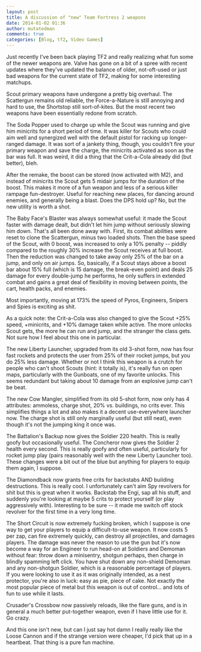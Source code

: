 ```yaml
---
layout: post
title: A discussion of "new" Team Fortress 2 weapons
date: 2014-01-02 01:36
author: mutatedman
comments: true
categories: [Blog, tf2, Video Games]
---
```

Just recently I've been back playing TF2 and really realizing what fun some of the newer weapons are. Valve has gone on a bit of a spree with recent updates where they've updated the balance of older, not-oft-used or just bad weapons for the current state of TF2, making for some interesting matchups.

Scout primary weapons have undergone a pretty big overhaul. The Scattergun remains old reliable, the Force-a-Nature is still annoying and hard to use, the Shortstop still sort-of-kites. But the most recent two weapons have been essentially redone from scratch.

The Soda Popper used to charge up while the Scout was running and give him minicrits for a short period of time. It was killer for Scouts who could aim well and synergized well with the default pistol for racking up longer-ranged damage. It was sort of a jankety thing, though, you couldn't fire your primary weapon and save the charge, the minicrits activated as soon as the bar was full. It was weird, it did a thing that the Crit-a-Cola already did (but better), bleh.

After the remake, the boost can be stored (now activated with M2), and instead of minicrits the Scout gets 5 midair jumps for the duration of the boost. This makes it more of a fun weapon and less of a serious killer rampage fun-destroyer. Useful for reaching new places, for dancing around enemies, and generally being a blast. Does the DPS hold up? No, but the new utility is worth a shot.

The Baby Face's Blaster was always somewhat useful: it made the Scout faster with damage dealt, but didn't let him jump without seriously slowing him down. That's all been done away with. First, its combat abilities were reset to clone the Scattergun, minus two loaded shots. Then the base speed of the Scout, with 0 boost, was increased to only a 10% penalty -- piddly compared to the roughly 30% increase the Scout receives at full boost. Then the reduction was changed to take away only 25% of the bar on a jump, and only on air jumps. So, basically, if a Scout stays above a boost bar about 15% full (which is 15 damage, the break-even point) and deals 25 damage for every double-jump he performs, he only suffers in extended combat and gains a great deal of flexibility in moving between points, the cart, health packs, and enemies.

Most importantly, moving at 173% the speed of Pyros, Engineers, Snipers and Spies is exciting as shit.

As a quick note: the Crit-a-Cola was also changed to give the Scout +25% speed, +minicrits, and +10% damage taken while active. The more unlocks Scout gets, the more he can run and jump, and the stranger the class gets. Not sure how I feel about this one in particular.

The new Liberty Launcher, upgraded from its old 3-shot form, now has four fast rockets and protects the user from 25% of their rocket jumps, but you do 25% less damage. Whether or not I think this weapon is a crutch for people who can't shoot Scouts (hint: it totally is), it's really fun on open maps, particularly with the Gunboats, one of my favorite unlocks. This seems redundant but taking about 10 damage from an explosive jump can't be beat.

The new Cow Mangler, simplified from its old 5-shot form, now only has 4 attributes: ammoless, charge shot, 20% vs. buildings, no crits ever. This simplifies things a lot and also makes it a decent use-everywhere launcher now. The charge shot is still only marginally useful (but still neat), even though it's not the jumping king it once was.

The Battalion's Backup now gives the Soldier 220 health. This is really goofy but occasionally useful. The Concheror now gives the Soldier 2 health every second. This is really goofy and often useful, particularly for rocket jump play (pairs reasonably well with the new Liberty Launcher too). These changes were a bit out of the blue but anything for players to equip them again, I suppose.

The Diamondback now grants free crits for backstabs AND building destructions. This is really cool. I unfortunately can't aim Spy revolvers for shit but this is great when it works. Backstab the Engi, sap all his stuff, and suddenly you're looking at maybe 5 crits to protect yourself (or play aggressively with). Interesting to be sure -- it made me switch off stock revolver for the first time in a very long time.

The Short Circuit is now extremely fucking broken, which I suppose is one way to get your players to equip a difficult-to-use weapon. It now costs 5 per zap, can fire extremely quickly, can destroy all projectiles, and damages players. The damage was never the reason to use the gun but it's now become a way for an Engineer to run head-on at Soldiers and Demoman without fear: throw down a minisentry, shotgun perhaps, then charge in blindly spamming left click. You have shut down any non-shield Demoman and any non-shotgun Soldier, which is a reasonable percentage of players. If you were looking to use it as it was originally intended, as a nest protector, you're also in luck: easy as pie, piece of cake. Not exactly the most popular piece of metal but this weapon is out of control... and lots of fun to use while it lasts.

Crusader's Crossbow now passively reloads, like the flare guns, and is in general a much better put-together weapon, even if I have little use for it. Go crazy.

And this one isn't new, but can I just say hot damn I really really like the Loose Cannon and if the strange version were cheaper, I'd pick that up in a heartbeat. That thing is a pure fun machine.

&nbsp;
